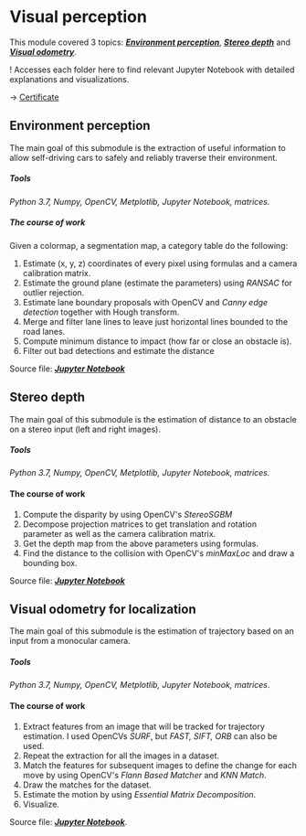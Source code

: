 # Visual perception

This module covered 3 topics: [***Environment perception***](https://github.com/eli-halych/self-driving-cars-specialization/blob/master/visual_perception/environment_perception/Environment%20Perception%20For%20Self-Driving%20Cars.ipynb), [***Stereo depth***](https://github.com/eli-halych/self-driving-cars-specialization/blob/master/visual_perception/stereo_depth/Applying%20Stereo%20Depth%20to%20a%20Driving%20Scenario.ipynb) and [***Visual odometry***](https://github.com/eli-halych/self-driving-cars-specialization/blob/master/visual_perception/visual_odometry/Visual%20Odometry%20for%20Localization%20in%20Autonomous%20Driving.ipynb). 

! Accesses each folder here to find relevant Jupyter Notebook with detailed explanations and visualizations.

-> [Certificate](https://www.coursera.org/verify/C3LPCT2Z5MA6)

## Environment perception

The main goal of this submodule is the extraction of useful information to allow self-driving cars to safely and reliably traverse their environment.

##### Tools

*Python 3.7, Numpy, OpenCV, Metplotlib, Jupyter Notebook, matrices.*

##### The course of work

Given a colormap, a segmentation map, a category table do the following:

1. Estimate (x, y, z) coordinates of every pixel using formulas and a camera calibration matrix.
2. Estimate the ground plane (estimate the parameters) using *RANSAC* for outlier rejection. 
3. Estimate lane boundary proposals with OpenCV and *Canny edge detection* together with Hough transform.
4. Merge and filter lane lines to leave just horizontal lines bounded to the road lanes.
5. Compute minimum distance to impact (how far or close an obstacle is).
6. Filter out bad detections and estimate the distance

Source file: [***Jupyter Notebook***](https://github.com/eli-halych/self-driving-cars-specialization/blob/master/visual_perception/environment_perception/Environment%20Perception%20For%20Self-Driving%20Cars.ipynb)

## Stereo depth

The main goal of this submodule is the estimation of distance to an obstacle on a stereo input (left and right images).

##### Tools

*Python 3.7, Numpy, OpenCV, Metplotlib, Jupyter Notebook, matrices.*

#### The course of work

1. Compute the disparity by using OpenCV's *StereoSGBM*
2. Decompose projection matrices to get translation and rotation parameter as well as the camera calibration matrix.
3. Get the depth map from the above parameters using formulas.
4. Find the distance to the collision with OpenCV's *minMaxLoc* and draw a bounding box.

Source file: [***Jupyter Notebook***](https://github.com/eli-halych/self-driving-cars-specialization/blob/master/visual_perception/stereo_depth/Applying%20Stereo%20Depth%20to%20a%20Driving%20Scenario.ipynb)

## Visual odometry for localization

The main goal of this submodule is the estimation of trajectory based on an input from a monocular camera.

##### Tools

*Python 3.7, Numpy, OpenCV, Metplotlib, Jupyter Notebook, matrices*.

#### The course of work

1. Extract features from an image that will be tracked for trajectory estimation. I used OpenCVs *SURF*, but *FAST, SIFT, ORB* can also be used.
2. Repeat the extraction for all the images in a dataset.
3. Match the features for subsequent images to define the change for each move by using OpenCV's *Flann Based Matcher* and *KNN Match*.
4. Draw the matches for the dataset.
5. Estimate the motion by using *Essential Matrix Decomposition*.
6. Visualize.

Source file: [***Jupyter Notebook***](https://github.com/eli-halych/self-driving-cars-specialization/blob/master/visual_perception/visual_odometry/Visual%20Odometry%20for%20Localization%20in%20Autonomous%20Driving.ipynb).